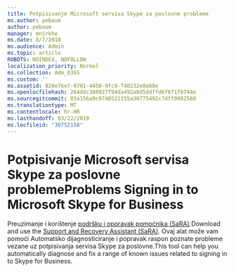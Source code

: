 ```yaml
---
title: Potpisivanje Microsoft servisa Skype za poslovne probleme
ms.author: pebaum
author: pebaum
manager: mnirkhe
ms.date: 8/7/2018
ms.audience: Admin
ms.topic: article
ROBOTS: NOINDEX, NOFOLLOW
localization_priority: Normal
ms.collection: Adm_O365
ms.custom: ''
ms.assetid: 028e76e7-9701-4450-9fc9-f40232e8e68e
ms.openlocfilehash: 264ddc388927f94da492a8d5ddffd6f6f1fb744e
ms.sourcegitcommit: 03a156a9c9740521155a30775492c7dff0982588
ms.translationtype: MT
ms.contentlocale: hr-HR
ms.lasthandoff: 03/22/2019
ms.locfileid: "30752158"
---
```

# <a name="problems-signing-in-to-microsoft-skype-for-business"></a><span data-ttu-id="09662-102">Potpisivanje Microsoft servisa Skype za poslovne probleme</span><span class="sxs-lookup"><span data-stu-id="09662-102">Problems Signing in to Microsoft Skype for Business</span></span>

<span data-ttu-id="09662-103">Preuzimanje i korištenje [podršku i oporavak pomoćnika (SaRA)](https://diagnostics.outlook.com/#/).</span><span class="sxs-lookup"><span data-stu-id="09662-103">Download and use the [Support and Recovery Assistant (SaRA)](https://diagnostics.outlook.com/#/).</span></span> <span data-ttu-id="09662-104">Ovaj alat može vam pomoći Automatsko dijagnosticiranje i popravak raspon poznate probleme vezane uz potpisivanja servisa Skype za poslovne.</span><span class="sxs-lookup"><span data-stu-id="09662-104">This tool can help you automatically diagnose and fix a range of known issues related to signing in to Skype for Business.</span></span>
  

